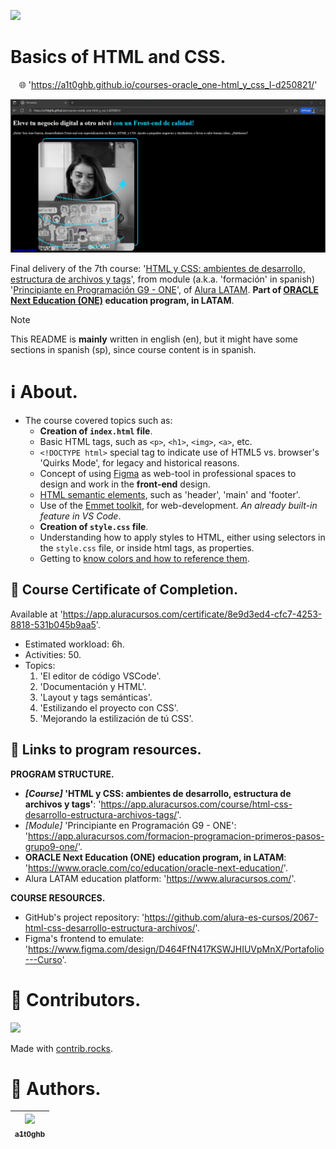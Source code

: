 <!-- Badges:
- Source: 'https://shields.io/docs/static-badges', 'https://shields.io/badges/static-badge'.
- HTML structure followed: 'https://github.com/facebook/docusaurus/blob/main/README.md?plain=1'.
- Badges with logos: 'https://shields.io/docs/logos', 'https://simpleicons.org/', 'https://github.com/simple-icons/simple-icons/blob/master/slugs.md'.
- HTML <a> tag not redirecting: 'https://stackoverflow.com/questions/8260546/make-a-html-link-that-does-nothing-literally-nothing/8260561#8260561', 'https://www.geeksforgeeks.org/html/how-to-create-html-link-that-does-not-follow-the-link/'.
-->

<!-- Badge: WIP
<p align="left">
  <a href="#" onclick="return false;"><img src="https://img.shields.io/badge/STATUS-WIP-yellow?style=flat"/></a>
</p>
-->

<!-- Badge: Done -->
<p align="left">
  <a href="#" onclick="return false;"><img src="https://img.shields.io/badge/STATUS-DONE-green?style=flat"/></a>
</p>

<!-- README structure followed:
- 'https://www.aluracursos.com/blog/como-escribir-un-readme-increible-en-tu-github/'.
- 'https://github.com/camilafernanda/GlicoCare/'.
- 'https://github.com/nasa/openmct/'.
- 'https://github.com/facebook/docusaurus'.
-->

# Basics of HTML and CSS.

<p align="center">
  🌐 '<a href="https://a1t0ghb.github.io/courses-oracle_one-html_y_css_I-d250821/">https://a1t0ghb.github.io/courses-oracle_one-html_y_css_I-d250821/</a>'
</p>

<!--
Enable autoplay of animated images:
- 'https://stackoverflow.com/questions/72508378/enable-gif-autoplay-on-github-readme/72509078#72509078'.
- 'https://github.com/orgs/community/discussions/47709'.
- 'https://github.com/settings/accessibility'.
Image width for GitHub READMEs:
- 'https://github.com/orgs/community/discussions/42424'.
- 'https://gist.github.com/uupaa/f77d2bcf4dc7a294d109'.
-->
<p align="center">
  <img src="rsrcs/media/img-readme_frontpage_media.png" width="1200" />
</p>

Final delivery of the 7th course: '[HTML y CSS: ambientes de desarrollo, estructura de archivos y tags](https://app.aluracursos.com/course/html-css-desarrollo-estructura-archivos-tags)', from module (a.k.a. 'formación' in spanish) '[Principiante en Programación G9 - ONE](https://app.aluracursos.com/formacion-programacion-primeros-pasos-grupo9-one)', of [Alura LATAM](https://www.aluracursos.com/). <b>Part of [ORACLE Next Education (ONE)](https://www.oracle.com/co/education/oracle-next-education/) education program, in LATAM</b>.

<!-- Callouts:
- Improved format taken from examples in 'https://github.com/nasa/openmct/blob/master/README.md?plain=1'.
-->
> [!NOTE]
> This README is **mainly** written in english (en), but it might have some sections in spanish (sp), since course content is in spanish.

# ℹ About.

- The course covered topics such as:
    - **Creation of `index.html` file**.
    - Basic HTML tags, such as `<p>`, `<h1>`, `<img>`, `<a>`, etc.
    - `<!DOCTYPE html>` special tag to indicate use of HTML5 vs. browser's 'Quirks Mode', for legacy and historical reasons.
    - Concept of using [Figma](https://www.figma.com/) as web-tool in professional spaces to design and work in the **front-end** design.
    - [HTML semantic elements](https://www.w3schools.com/html/html5_semantic_elements.asp), such as 'header', 'main' and 'footer'.
    - Use of the [Emmet toolkit](https://docs.emmet.io/), for web-development. *An already built-in feature in VS Code*.
    - **Creation of `style.css` file**.
    - Understanding how to apply styles to HTML, either using selectors in the `style.css` file, or inside html tags, as properties.
    - Getting to [know colors and how to reference them](https://www.w3schools.com/colors/default.asp).

## 🥇 Course Certificate of Completion.

Available at '<https://app.aluracursos.com/certificate/8e9d3ed4-cfc7-4253-8818-531b045b9aa5>'.
- Estimated workload: 6h.
- Activities: 50.
- Topics:
    1. 'El editor de código VSCode'.
    2. 'Documentación y HTML'.
    3. 'Layout y tags semánticas'.
    4. 'Estilizando el proyecto con CSS'.
    5. 'Mejorando la estilización de tú CSS'.

## 🔗 Links to program resources.

**PROGRAM STRUCTURE.**
- <b>*[Course]* 'HTML y CSS: ambientes de desarrollo, estructura de archivos y tags'</b>: '<https://app.aluracursos.com/course/html-css-desarrollo-estructura-archivos-tags/>'.
- *[Module]* 'Principiante en Programación G9 - ONE': '<https://app.aluracursos.com/formacion-programacion-primeros-pasos-grupo9-one/>'.
- **ORACLE Next Education (ONE) education program, in LATAM**: '<https://www.oracle.com/co/education/oracle-next-education/>'.
- Alura LATAM education platform: '<https://www.aluracursos.com/>'.

**COURSE RESOURCES.**
- GitHub's project repository: '<https://github.com/alura-es-cursos/2067-html-css-desarrollo-estructura-archivos/>'.
- Figma's frontend to emulate: '<https://www.figma.com/design/D464FfN417KSWJHIUVpMnX/Portafolio---Curso>'.

<!-- Embed dynamic content (image) of contributors:
- 'https://dev.to/lacolaco/introducing-contributors-img-keep-contributors-in-readme-md-gci'.
- 'https://contrib.rocks/'.
-->
# 🤝 Contributors.

<a href="https://github.com/a1t0ghb/courses-oracle_one-html_y_css_I-d250821/graphs/contributors">
  <img src="https://contrib.rocks/image?repo=a1t0ghb/courses-oracle_one-html_y_css_I-d250821" />
</a>

Made with [contrib.rocks](https://contrib.rocks).

<!-- Authors table structure
- From repo: 'https://github.com/camilafernanda/GlicoCare/blob/main/README.md?plain=1'.
-->
# 📜 Authors.

| [<img src="https://avatars.githubusercontent.com/u/32377614?v=4" width=70><br><sub>a1t0ghb</sub>](https://github.com/a1t0ghb) |
| :---: |
